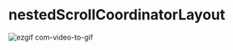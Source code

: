 # nestedScrollCoordinatorLayout



![ezgif com-video-to-gif](https://user-images.githubusercontent.com/15342492/33876696-a246ed30-df3f-11e7-873f-e21ce26c66f4.gif)
